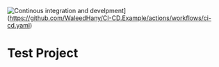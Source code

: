 ![Continous integration and develpment](https://github.com/WaleedHany/CI-CD.Example/actions/workflows/ci-cd.yaml/badge.svg)](https://github.com/WaleedHany/CI-CD.Example/actions/workflows/ci-cd.yaml)

# Test Project

